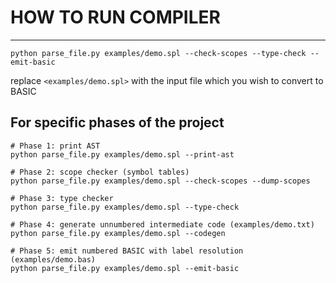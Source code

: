 # HOW TO RUN COMPILER 
---

```
python parse_file.py examples/demo.spl --check-scopes --type-check --emit-basic
```

replace `<examples/demo.spl>` with the input file which you wish to convert to BASIC

## For specific phases of the project
```
# Phase 1: print AST
python parse_file.py examples/demo.spl --print-ast

# Phase 2: scope checker (symbol tables)
python parse_file.py examples/demo.spl --check-scopes --dump-scopes

# Phase 3: type checker
python parse_file.py examples/demo.spl --type-check

# Phase 4: generate unnumbered intermediate code (examples/demo.txt)
python parse_file.py examples/demo.spl --codegen

# Phase 5: emit numbered BASIC with label resolution (examples/demo.bas)
python parse_file.py examples/demo.spl --emit-basic
```


